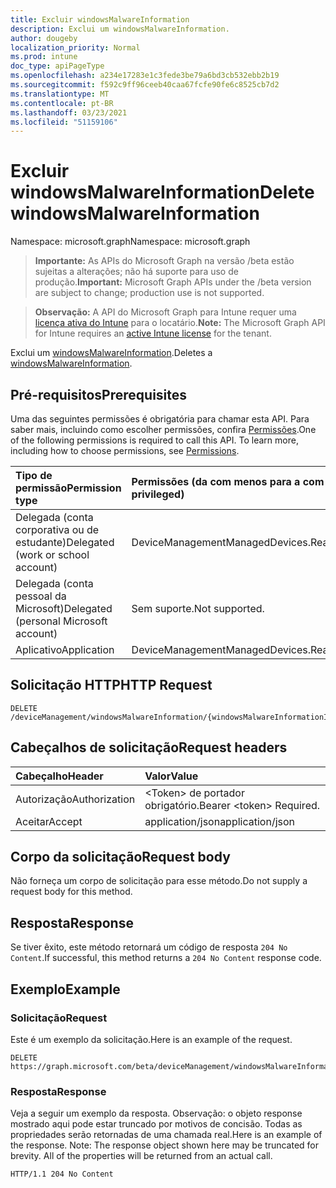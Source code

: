 ```yaml
---
title: Excluir windowsMalwareInformation
description: Exclui um windowsMalwareInformation.
author: dougeby
localization_priority: Normal
ms.prod: intune
doc_type: apiPageType
ms.openlocfilehash: a234e17283e1c3fede3be79a6bd3cb532ebb2b19
ms.sourcegitcommit: f592c9ff96ceeb40caa67fcfe90fe6c8525cb7d2
ms.translationtype: MT
ms.contentlocale: pt-BR
ms.lasthandoff: 03/23/2021
ms.locfileid: "51159106"
---
```

# <a name="delete-windowsmalwareinformation"></a><span data-ttu-id="15972-103">Excluir windowsMalwareInformation</span><span class="sxs-lookup"><span data-stu-id="15972-103">Delete windowsMalwareInformation</span></span>

<span data-ttu-id="15972-104">Namespace: microsoft.graph</span><span class="sxs-lookup"><span data-stu-id="15972-104">Namespace: microsoft.graph</span></span>

> <span data-ttu-id="15972-105">**Importante:** As APIs do Microsoft Graph na versão /beta estão sujeitas a alterações; não há suporte para uso de produção.</span><span class="sxs-lookup"><span data-stu-id="15972-105">**Important:** Microsoft Graph APIs under the /beta version are subject to change; production use is not supported.</span></span>

> <span data-ttu-id="15972-106">**Observação:** A API do Microsoft Graph para Intune requer uma [licença ativa do Intune](https://go.microsoft.com/fwlink/?linkid=839381) para o locatário.</span><span class="sxs-lookup"><span data-stu-id="15972-106">**Note:** The Microsoft Graph API for Intune requires an [active Intune license](https://go.microsoft.com/fwlink/?linkid=839381) for the tenant.</span></span>

<span data-ttu-id="15972-107">Exclui um [windowsMalwareInformation](../resources/intune-devices-windowsmalwareinformation.md).</span><span class="sxs-lookup"><span data-stu-id="15972-107">Deletes a [windowsMalwareInformation](../resources/intune-devices-windowsmalwareinformation.md).</span></span>

## <a name="prerequisites"></a><span data-ttu-id="15972-108">Pré-requisitos</span><span class="sxs-lookup"><span data-stu-id="15972-108">Prerequisites</span></span>
<span data-ttu-id="15972-p101">Uma das seguintes permissões é obrigatória para chamar esta API. Para saber mais, incluindo como escolher permissões, confira [Permissões](/graph/permissions-reference).</span><span class="sxs-lookup"><span data-stu-id="15972-p101">One of the following permissions is required to call this API. To learn more, including how to choose permissions, see [Permissions](/graph/permissions-reference).</span></span>

|<span data-ttu-id="15972-111">Tipo de permissão</span><span class="sxs-lookup"><span data-stu-id="15972-111">Permission type</span></span>|<span data-ttu-id="15972-112">Permissões (da com menos para a com mais privilégios)</span><span class="sxs-lookup"><span data-stu-id="15972-112">Permissions (from least to most privileged)</span></span>|
|:---|:---|
|<span data-ttu-id="15972-113">Delegada (conta corporativa ou de estudante)</span><span class="sxs-lookup"><span data-stu-id="15972-113">Delegated (work or school account)</span></span>|<span data-ttu-id="15972-114">DeviceManagementManagedDevices.ReadWrite.All</span><span class="sxs-lookup"><span data-stu-id="15972-114">DeviceManagementManagedDevices.ReadWrite.All</span></span>|
|<span data-ttu-id="15972-115">Delegada (conta pessoal da Microsoft)</span><span class="sxs-lookup"><span data-stu-id="15972-115">Delegated (personal Microsoft account)</span></span>|<span data-ttu-id="15972-116">Sem suporte.</span><span class="sxs-lookup"><span data-stu-id="15972-116">Not supported.</span></span>|
|<span data-ttu-id="15972-117">Aplicativo</span><span class="sxs-lookup"><span data-stu-id="15972-117">Application</span></span>|<span data-ttu-id="15972-118">DeviceManagementManagedDevices.ReadWrite.All</span><span class="sxs-lookup"><span data-stu-id="15972-118">DeviceManagementManagedDevices.ReadWrite.All</span></span>|

## <a name="http-request"></a><span data-ttu-id="15972-119">Solicitação HTTP</span><span class="sxs-lookup"><span data-stu-id="15972-119">HTTP Request</span></span>
<!-- {
  "blockType": "ignored"
}
-->
``` http
DELETE /deviceManagement/windowsMalwareInformation/{windowsMalwareInformationId}
```

## <a name="request-headers"></a><span data-ttu-id="15972-120">Cabeçalhos de solicitação</span><span class="sxs-lookup"><span data-stu-id="15972-120">Request headers</span></span>
|<span data-ttu-id="15972-121">Cabeçalho</span><span class="sxs-lookup"><span data-stu-id="15972-121">Header</span></span>|<span data-ttu-id="15972-122">Valor</span><span class="sxs-lookup"><span data-stu-id="15972-122">Value</span></span>|
|:---|:---|
|<span data-ttu-id="15972-123">Autorização</span><span class="sxs-lookup"><span data-stu-id="15972-123">Authorization</span></span>|<span data-ttu-id="15972-124">&lt;Token&gt; de portador obrigatório.</span><span class="sxs-lookup"><span data-stu-id="15972-124">Bearer &lt;token&gt; Required.</span></span>|
|<span data-ttu-id="15972-125">Aceitar</span><span class="sxs-lookup"><span data-stu-id="15972-125">Accept</span></span>|<span data-ttu-id="15972-126">application/json</span><span class="sxs-lookup"><span data-stu-id="15972-126">application/json</span></span>|

## <a name="request-body"></a><span data-ttu-id="15972-127">Corpo da solicitação</span><span class="sxs-lookup"><span data-stu-id="15972-127">Request body</span></span>
<span data-ttu-id="15972-128">Não forneça um corpo de solicitação para esse método.</span><span class="sxs-lookup"><span data-stu-id="15972-128">Do not supply a request body for this method.</span></span>

## <a name="response"></a><span data-ttu-id="15972-129">Resposta</span><span class="sxs-lookup"><span data-stu-id="15972-129">Response</span></span>
<span data-ttu-id="15972-130">Se tiver êxito, este método retornará um código de resposta `204 No Content`.</span><span class="sxs-lookup"><span data-stu-id="15972-130">If successful, this method returns a `204 No Content` response code.</span></span>

## <a name="example"></a><span data-ttu-id="15972-131">Exemplo</span><span class="sxs-lookup"><span data-stu-id="15972-131">Example</span></span>

### <a name="request"></a><span data-ttu-id="15972-132">Solicitação</span><span class="sxs-lookup"><span data-stu-id="15972-132">Request</span></span>
<span data-ttu-id="15972-133">Este é um exemplo da solicitação.</span><span class="sxs-lookup"><span data-stu-id="15972-133">Here is an example of the request.</span></span>
``` http
DELETE https://graph.microsoft.com/beta/deviceManagement/windowsMalwareInformation/{windowsMalwareInformationId}
```

### <a name="response"></a><span data-ttu-id="15972-134">Resposta</span><span class="sxs-lookup"><span data-stu-id="15972-134">Response</span></span>
<span data-ttu-id="15972-p102">Veja a seguir um exemplo da resposta. Observação: o objeto response mostrado aqui pode estar truncado por motivos de concisão. Todas as propriedades serão retornadas de uma chamada real.</span><span class="sxs-lookup"><span data-stu-id="15972-p102">Here is an example of the response. Note: The response object shown here may be truncated for brevity. All of the properties will be returned from an actual call.</span></span>
``` http
HTTP/1.1 204 No Content
```




